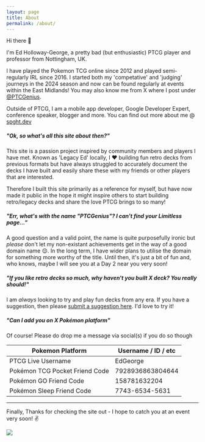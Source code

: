 ```yaml
---
layout: page
title: About
permalink: /about/
---
```


Hi there 👋 

I'm Ed Holloway-George, a pretty bad <span class="smol">(but enthusiastic)</span> PTCG player and professor from Nottingham, UK.

I have played the Pokemon TCG online since 2012 and played semi-regularly IRL since 2016. I started both my 'competative' and 'judging' journeys in the 2024 season and now can be found regularly at events within the East Midlands! You may also know me from X where I post under [@PTCGenius](https://x.com/PTCGenius).

Outside of PTCG, I am a mobile app developer, Google Developer Expert, conference speaker, blogger and more. You can find out more about me @ <a href ="http://spght.dev" class="spght">spght.dev</a>

<h5>"Ok, so what's all this site about then?"</h5>

This site is a passion project inspired by community members and players I have met. Known as 'Legacy Ed' locally, I <span class="love">&hearts;</span> building fun retro decks from previous formats but have always struggled to accurately document the decks I have built and easily share these with my friends or other players that are interested. 

Therefore I built this site primarily as a reference for myself, but have now made it public in the hope it might inspire others to start building retro/legacy decks and share the love PTCG brings to so many!

<h5>"Err, what's with the name "PTCGenius"? I can't find your Limitless page..."</h5>

A good question and a valid point, the name is quite purposefully ironic but _please_ don't let my non-existant achievements get in the way of a good domain name 😌. In the long term, I have wider plans to utilise the domain for something more worthy of the title. Until then, it's just a bit of fun and, who knows, maybe I will see you at a Day 2 near you very soon!

<h5>"If you like retro decks so much, why haven't you built X deck? You really should!"</h5>

I am _always_ looking to try and play fun decks from any era. If you have a suggestion, then please [submit a suggestion here](https://github.com/ed-george/ptcgenius.github.io/issues/new?assignees=ed-george&labels=enhancement&projects=&template=request-a-deck.md&title=%5BREQUEST%5D+Deck%3A+XXX). I'd love to try it!

<h5>"Can I add you on X Pokémon platform"</h5>

Of course! Please do drop me a message via social(s) if you do so though

| Pokemon Platform               | Username / ID / etc |
|--------------------------------|---------------------|
| PTCG Live Username             | EdGeorge            |
| Pokémon TCG Pocket Friend Code | 7928936863804644    |
| Pokémon GO Friend Code         | 158781632204        |
| Pokémon Sleep Friend Code      | 7743-6534-5631      |

<hr>

Finally, Thanks for checking the site out - I hope to catch you at an event very soon! ✌️

![]({{site.baseurl}}/assets/images/about.jpg)
